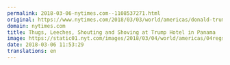 ```yaml
---
permalink: 2018-03-06-nytimes.com--1108537271.html
original: https://www.nytimes.com/2018/03/03/world/americas/donald-trump-panama-hotel-orestes-fintiklis.html?partner=rss&amp;emc=rss
domain: nytimes.com
title: Thugs, Leeches, Shouting and Shoving at Trump Hotel in Panama
image: https://static01.nyt.com/images/2018/03/04/world/americas/04regs-trumppanama1/04regs-trumppanama1-mediumThreeByTwo440.jpg
date: 2018-03-06 11:53:29
translations: en
---
```


